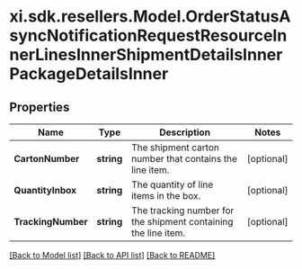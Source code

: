 # xi.sdk.resellers.Model.OrderStatusAsyncNotificationRequestResourceInnerLinesInnerShipmentDetailsInnerPackageDetailsInner

## Properties

Name | Type | Description | Notes
------------ | ------------- | ------------- | -------------
**CartonNumber** | **string** | The shipment carton number that contains the line item. | [optional] 
**QuantityInbox** | **string** | The quantity of line items in the box. | [optional] 
**TrackingNumber** | **string** | The tracking number for the shipment containing the line item. | [optional] 

[[Back to Model list]](../README.md#documentation-for-models) [[Back to API list]](../README.md#documentation-for-api-endpoints) [[Back to README]](../README.md)

